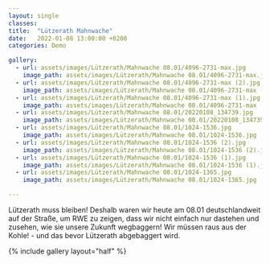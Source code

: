 ```yaml
---
layout: single
classes: 
title:  "Lützerath Mahnwache"
date:   2022-01-08 13:00:00 +0200
categories: Demo

gallery:
  - url: assets/images/Lützerath/Mahnwache 08.01/4096-2731-max.jpg
    image_path: assets/images/Lützerath/Mahnwache 08.01/4096-2731-max.jpg
  - url: assets/images/Lützerath/Mahnwache 08.01/4096-2731-max (2).jpg
    image_path: assets/images/Lützerath/Mahnwache 08.01/4096-2731-max (2).jpg
  - url: assets/images/Lützerath/Mahnwache 08.01/4096-2731-max (1).jpg
    image_path: assets/images/Lützerath/Mahnwache 08.01/4096-2731-max (1).jpg
  - url: assets/images/Lützerath/Mahnwache 08.01/20220108_134739.jpg
    image_path: assets/images/Lützerath/Mahnwache 08.01/20220108_134739.jpg
  - url: assets/images/Lützerath/Mahnwache 08.01/1024-1536.jpg
    image_path: assets/images/Lützerath/Mahnwache 08.01/1024-1536.jpg
  - url: assets/images/Lützerath/Mahnwache 08.01/1024-1536 (2).jpg
    image_path: assets/images/Lützerath/Mahnwache 08.01/1024-1536 (2).jpg
  - url: assets/images/Lützerath/Mahnwache 08.01/1024-1536 (1).jpg
    image_path: assets/images/Lützerath/Mahnwache 08.01/1024-1536 (1).jpg
  - url: assets/images/Lützerath/Mahnwache 08.01/1024-1365.jpg
    image_path: assets/images/Lützerath/Mahnwache 08.01/1024-1365.jpg

---
```


Lützerath muss bleiben! Deshalb waren wir heute am 08.01 deutschlandweit auf der Straße, um RWE zu zeigen, dass wir nicht einfach nur dastehen und zusehen, wie sie unsere Zukunft wegbaggern! Wir müssen raus aus der Kohle! - und das bevor Lützerath abgebaggert wird. 

{% include gallery layout="half" %}










